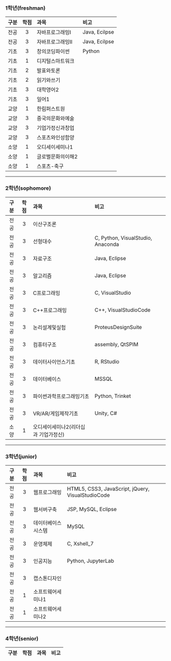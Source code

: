 ### 1학년(freshman)

|구분|학점|과목|비고|
|:---:|:---:|:---|:---|
|전공|3|자바프로그래밍Ⅰ|Java, Ecilpse|
|전공|3|자바프로그래밍Ⅱ|Java, Ecilpse|
|기초|3|창의코딩파이썬|Python|
|기초|1|디지털스마트워크||
|기초|2|발표와토론||
|기초|2|읽기와쓰기||
|기초|3|대학영어2||
|기초|3|일어1||
|교양|1|한림퍼스트원||
|교양|3|중국의문화와예술||
|교양|3|기업가정신과창업||
|교양|3|스포츠와인성함양||
|소양|1|오디세이세미나1||
|소양|1|글로벌문화의이해2||
|소양|1|스포츠-축구||


---
### 2학년(sophomore)

|구분|학점|과목|비고|
|:---:|:---:|:---|:---|
|전공|3|이산구조론||
|전공|3|선형대수|C, Python, VisualStudio, Anaconda|
|전공|3|자료구조|Java, Eclipse|
|전공|3|알고리즘|Java, Eclipse|
|전공|3|C프로그래밍|C, VisualStudio|
|전공|3|C++프로그래밍|C++, VisualStudioCode|
|전공|3|논리설계및실험|ProteusDesignSuite|
|전공|3|컴퓨터구조|assembly, QtSPIM|
|전공|3|데이터사이언스기초|R, RStudio|
|전공|3|데이터베이스|MSSQL|
|전공|3|파이썬과학프로그래밍기초|Python, Trinket|
|전공|3|VR/AR/게임제작기초|Unity, C#|
|소양|1|오디세이세미나2(리더십과 기업가정신)||

---
### 3학년(junior)

|구분|학점|과목|비고|
|:---:|:---:|:---|:---|
|전공|3|웹프로그래밍|HTML5, CSS3, JavaScript, jQuery, VisualStudioCode|
|전공|3|웹서버구축|JSP, MySQL, Eclipse|
|전공|3|데이터베이스시스템|MySQL|
|전공|3|운영체제|C, Xshell_7|
|전공|3|인공지능|Python, JupyterLab|
|전공|3|캡스톤디자인||
|전공|1|소프트웨어세미나1||
|전공|1|소프트웨어세미나2||

---
### 4학년(senior)

|구분|학점|과목|비고|
|:---:|:---:|:---|:---|
